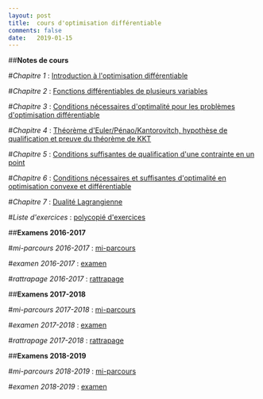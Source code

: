 ```yaml
---
layout: post
title:  cours d'optimisation différentiable
comments: false
date:   2019-01-15
---
```


##**Notes de cours**

#*Chapitre 1* : [Introduction à l'optimisation différentiable](/assets/intro_opti_diff.pdf)

#*Chapitre 2* : [Fonctions différentiables de plusieurs variables](/assets/fcts_plusieures_variables.pdf)

#*Chapitre 3* : [Conditions nécessaires d'optimalité pour les problèmes d'optimisation différentiable](/assets/CN_opti_diff.pdf)

#*Chapitre 4* : [Théorème d'Euler/Pénao/Kantorovitch, hypothèse de qualification et preuve du théorème de KKT](/assets/euler_kkt.pdf)

#*Chapitre 5* : [Conditions suffisantes de qualification d'une contrainte en un point](/assets/cond_suff_qualif.pdf)

#*Chapitre 6* : [Conditions nécessaires et suffisantes d'optimalité en optimisation convexe et différentiable](/assets/CNS_OCD.pdf)

#*Chapitre 7* : [Dualité Lagrangienne](/assets/dualite_lagrangienne.pdf)

#*Liste d'exercices* : [polycopié d'exercices](/assets/td-doptimisation-ensae.pdf)


##**Examens 2016-2017**

#*mi-parcours 2016-2017*  : [mi-parcours](/assets/mi_parcours_2017_corrige.pdf)

#*examen 2016-2017*  : [examen](/assets/exam_2017_corrige.pdf)

#*rattrapage 2016-2017*  : [rattrapage](/assets/rattrapage_2017_corrige.pdf)


##**Examens 2017-2018**

#*mi-parcours 2017-2018*  : [mi-parcours](/assets/mi_parcours_2018_corrige.pdf)

#*examen 2017-2018*  : [examen](/assets/exam_2018.pdf)

#*rattrapage 2017-2018*  : [rattrapage](/assets/rattrapage_2018_corrige.pdf)

##**Examens 2018-2019**

#*mi-parcours 2018-2019*  : [mi-parcours](/assets/mi_parcours_2019_corrige.pdf)

#*examen 2018-2019*  : [examen](/assets/examen_2019.pdf)

